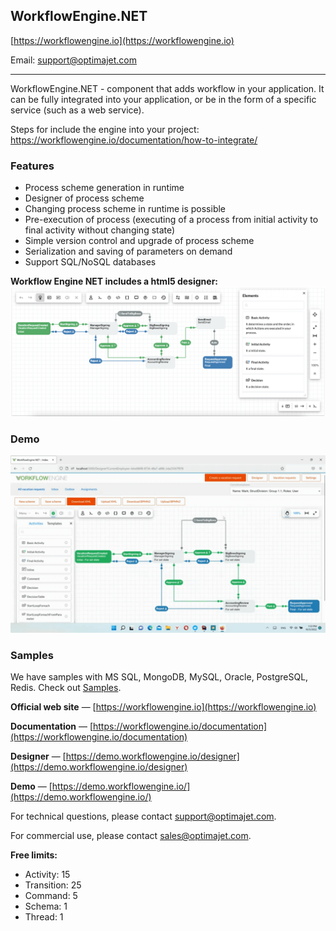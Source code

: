 ## WorkflowEngine.NET

[https://workflowengine.io](https://workflowengine.io)

Email: [support@optimajet.com](mailto:support@optimajet.com)

---

WorkflowEngine.NET - component that adds workflow in your application. It can be fully integrated into your application, or be in the form
of a specific service (such as a web service).

Steps for include the engine into your project: https://workflowengine.io/documentation/how-to-integrate/

### Features

- Process scheme generation in runtime
- Designer of process scheme
- Changing process scheme in runtime is possible
- Pre-execution of process (executing of a process from initial activity to final activity without changing state)
- Simple version control and upgrade of process scheme
- Serialization and saving of parameters on demand
- Support SQL/NoSQL databases

**Workflow Engine NET includes a html5 designer:**
[![Workflow scheme in Designer](./images/scheme.png "Workflow scheme")](https://demo.workflowengine.io/designer)

### Demo

[![Demo](./images/demo.gif "Workflow Engine Demo")](https://www.youtube.com/watch?v=yf6-JY7r7sQ)

### Samples

We have samples with MS SQL, MongoDB, MySQL, Oracle, PostgreSQL, Redis. Check out [Samples](Samples).

**Official web site** &mdash; [https://workflowengine.io](https://workflowengine.io)

**Documentation** &mdash; [https://workflowengine.io/documentation](https://workflowengine.io/documentation)

**Designer** &mdash; [https://demo.workflowengine.io/designer](https://demo.workflowengine.io/designer)

**Demo** &mdash; [https://demo.workflowengine.io/](https://demo.workflowengine.io/)

For technical questions, please contact [support@optimajet.com](mailto:support@optimajet.com).

For commercial use, please contact [sales@optimajet.com](mailto:sales@optimajet.com).

**Free limits:**

- Activity: 15
- Transition: 25
- Command: 5
- Schema: 1
- Thread: 1
